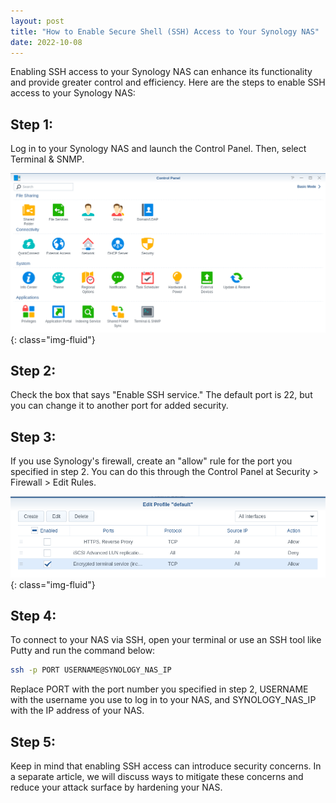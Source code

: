 ```yaml
---
layout: post
title: "How to Enable Secure Shell (SSH) Access to Your Synology NAS"
date: 2022-10-08
---
```


Enabling SSH access to your Synology NAS can enhance its functionality and provide greater control and efficiency. Here are the steps to enable SSH access to your Synology NAS:

## Step 1:

Log in to your Synology NAS and launch the Control Panel. Then, select Terminal & SNMP.

![screenshot of the synology control panel](/assets/jpg/2022/synology/2022-10-08-control-panel.png){: class="img-fluid"}

## Step 2:

Check the box that says "Enable SSH service." The default port is 22, but you can change it to another port for added security.

## Step 3:

If you use Synology's firewall, create an "allow" rule for the port you specified in step 2. You can do this through the Control Panel at Security > Firewall > Edit Rules.

![screenshot of the synology firewall panel](/assets/jpg/2022/synology/2022-10-08-ssh-firewall-config.png){: class="img-fluid"}

## Step 4:

To connect to your NAS via SSH, open your terminal or use an SSH tool like Putty and run the command below:

```bash
ssh -p PORT USERNAME@SYNOLOGY_NAS_IP
```

Replace PORT with the port number you specified in step 2, USERNAME with the username you use to log in to your NAS, and SYNOLOGY_NAS_IP with the IP address of your NAS.

## Step 5:

Keep in mind that enabling SSH access can introduce security concerns. In a separate article, we will discuss ways to mitigate these concerns and reduce your attack surface by hardening your NAS.
